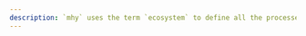 ```yaml
---
description: `mhy` uses the term `ecosystem` to define all the processes need to be run (default: `['webpack-dev-server', 'tsc', 'storybook-start', 'jest']`). The `process.env.NODE_ENV` variable's value also has an effect on the loaded list of processes.
---
```

